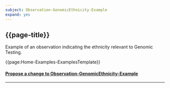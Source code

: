 ```yaml
---
subject: Observation-GenomicEthnicity-Example
expand: yes
---
```




## {{page-title}}

Example of an observation indicating the ethnicity relevant to Genomic Testing.


{{page:Home-Examples-ExamplesTemplate}}



<div id="Feedback" class="tabcontent">
<h4><a href='https://simplifier.net/NHS-Digital-FHIR-Genomics-Implementation-Guide/Observation-GenomicEthnicity-Example/~issues?level=File' target="_blank">Propose a change to Observation-GenomicEthnicity-Example</a></h4>
</div>

---
